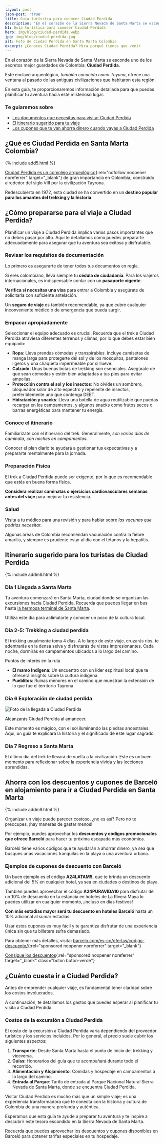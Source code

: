 ```yaml
---
layout: post
json-post: 'true'
title: Guía turística para conocer Ciudad Perdida
description: "En el corazón de la Sierra Nevada de Santa Marta se esconde uno de los secretos mejor guardados de Colombia: Ciudad Perdida ¡Tienes que venir! 🚌"
h1: Guía turística para conocer Ciudad Perdida
hero: img/blog/ciudad-perdida.webp
jpg: img/blog/ciudad-perdida.jpg
alt: Foto de Ciudad Perdida en Santa Marta Colombia
excerpt: ¿Conoces Ciudad Perdida? Mira porqué tienes que venir
---
```

En el corazón de la Sierra Nevada de Santa Marta se esconde uno de los secretos mejor guardados de Colombia: **Ciudad Perdida**.

Este enclave arqueológico, *también conocido como Teyuna*, ofrece una ventana al pasado de las antiguas civilizaciones que habitaron esta región.

En esta guía, te proporcionaremos información detallada para que puedas planificar tu aventura hacia este misterioso lugar.

### Te guiaremos sobre

- [Los documentos que necesitas para visitar Ciudad Perdida](#revisar-los-requisitos-de-documentación)
- [El itinerario sugerido para tu viaje](#itinerario-sugerido-para-los-turistas-de-ciudad-perdida)
- [Los cupones que te van ahorra dinero cuando vayas a Ciudad Perdida](#ahorra-con-los-descuentos-y-cupones-de-barceló-en-alojamiento-para-ir-a-ciudad-perdida-en-santa-marta)

## ¿Qué es Ciudad Perdida en Santa Marta Colombia?

{% include add5.html %}

[Ciudad Perdida es un complejo arqueológico](https://es.wikipedia.org/wiki/Ciudad_Perdida){:rel="nofollow noopener noreferrer" target="_blank"} de gran importancia en Colombia, construido alrededor del siglo VIII por la civilización Tayrona.

Redescubierta en 1972, esta ciudad se ha convertido en un **destino popular para los amantes del trekking y la historia**.

## ¿Cómo prepararse para el viaje a Ciudad Perdida?

Planificar un viaje a Ciudad Perdida implica varios pasos importantes que no debes pasar por alto. Aquí te detallamos cómo puedes prepararte adecuadamente para asegurar que tu aventura sea exitosa y disfrutable.

### Revisar los requisitos de documentación

Lo primero es asegurarte de tener todos tus documentos en regla.

Si eres colombiano, lleva siempre tu **cédula de ciudadanía**. Para los viajeros internacionales, es indispensable contar con un **pasaporte vigente**.

**Verifica si necesitas una visa** para entrar a Colombia y asegúrate de solicitarla con suficiente antelación.

Un **seguro de viaje** es también recomendable, ya que cubre cualquier inconveniente médico o de emergencia que pueda surgir.

### Empacar apropiadamente

Seleccionar el equipo adecuado es crucial. Recuerda que el trek a Ciudad Perdida atraviesa diferentes terrenos y climas, por lo que debes estar bien equipado:

- **Ropa**: Lleva prendas cómodas y transpirables. Incluye camisetas de manga larga para protegerte del sol y de los mosquitos, pantalones ligeros y una chaqueta impermeable por si llueve.
- **Calzado**: Unas buenas botas de trekking son esenciales. Asegúrate de que sean cómodas y estén bien adaptadas a tus pies para evitar ampollas.
- **Protección contra el sol y los insectos**: No olvides un sombrero, bloqueador solar de alto espectro y repelente de insectos, preferiblemente uno que contenga DEET.
- **Hidratación y snacks**: Lleva una botella de agua reutilizable que puedas recargar en los campamentos, y algunos snacks como frutos secos o barras energéticas para mantener tu energía.

### Conoce el itinerario

Familiarízate con el itinerario del trek. Generalmente, *son varios días de caminata, con noches en campamentos*.

Conocer el plan diario te ayudará a gestionar tus expectativas y a prepararte mentalmente para la jornada.

### Preparación Física

El trek a Ciudad Perdida puede ser exigente, por lo que es recomendable que estés en buena forma física.

**Considera realizar caminatas o ejercicios cardiovasculares semanas antes del viaje** para mejorar tu resistencia.

### Salud

Visita a tu médico para una revisión y para hablar sobre *las vacunas que podrías necesitar*.

Algunas áreas de Colombia recomiendan vacunación contra la fiebre amarilla, y siempre es prudente estar al día con el tétanos y la hepatitis.

## Itinerario sugerido para los turistas de Ciudad Perdida

{% include addm6.html %}

### Día 1 Llegada a Santa Marta

Tu aventura comenzará en Santa Marta, ciudad donde se organizan las excursiones hacia Ciudad Perdida. Recuerda que puedes llegar en bus hasta [la hermosa terminal de Santa Marta]({{'terminal-de-santa-marta'|relative_url}} "Terminal Santa Marta").

Utiliza este día para aclimatarte y conocer un poco de la cultura local.

### Día 2-5: Trekking a ciudad perdida

El trekking usualmente toma 4 días. A lo largo de este viaje, cruzarás ríos, te adentrarás en la densa selva y disfrutarás de vistas impresionantes. Cada noche, dormirás en campamentos ubicados a lo largo del camino.

Puntos de interés en la ruta

- **El mamo Indígena**: Un encuentro con un líder espiritual local que te ofrecerá insights sobre la cultura indígena.
- **Pueblitos**: Ruinas menores en el camino que muestran la extensión de lo que fue el territorio Tayrona.

### Día 6 Exploración de ciudad perdida

![Foto de la llegada a Ciudad Perdida]({{'img/blog/ciudad-perdida-santa-marta.webp'|relative_url}} "Ciudad Perdida")

Alcanzarás Ciudad Perdida al amanecer.

Este momento es mágico, con el sol iluminando las piedras ancestrales. Aquí, un guía te explicará la historia y el significado de este lugar sagrado.

### Día 7 Regreso a Santa Marta

El último día del trek te llevará de vuelta a la civilización. Este es un buen momento para reflexionar sobre la experiencia vivida y las lecciones aprendidas.

## Ahorra con los descuentos y cupones de Barceló en alojamiento para ir a Ciudad Perdida en Santa Marta

{% include addm9.html %}

Organizar un viaje puede parecer costoso, ¿no es así? Pero no te preocupes, ¡hay maneras de gastar menos!

Por ejemplo, puedes aprovechar los **descuentos y códigos promocionales que ofrece Barceló** para hacer tu próxima escapada más económica.

Barceló tiene varios códigos que te ayudarán a ahorrar dinero, ya sea que busques unas vacaciones tranquilas en la playa o una aventura urbana.

### Ejemplos de cupones de descuento con Barceló

Un buen ejemplo es el código **A24LATAM5**, que te brinda un descuento adicional del 5% en cualquier hotel, ya sea en ciudades o destinos de playa.

También puedes aprovechar el código **A24PURAVIDA10** para disfrutar de un 10% de descuento en tu estancia en hoteles de La Rivera Maya lo puedes utilizar en cualquier momento, ¡incluso en días festivos!

**Con más estadías mayor será tu descuento en hoteles Barceló** hasta un 10% adicional al sumar estadías.

Usar estos cupones es muy fácil y te garantiza disfrutar de una experiencia única sin que tu billetera sufra demasiado.

Para obtener más detalles, visita: [barcelo.com/es-co/ofertas/codigo-descuento/](https://www.barcelo.com/es-co/ofertas/codigo-descuento/){:rel="sponsored noopener noreferrer" target="_blank"}

[Consigue los descuentos](https://www.barcelo.com/es-co/ofertas/codigo-descuento/){:rel="sponsored noopener noreferrer" target="_blank" class="boton boton-verde"}

## ¿Cuánto cuesta ir a Ciudad Perdida?

Antes de emprender cualquier viaje, es fundamental tener claridad sobre los costos involucrados.

A continuación, te detallamos los gastos que puedes esperar al planificar tu visita a Ciudad Perdida.

### Costos de la excursión a Ciudad Perdida

El costo de la excursión a Ciudad Perdida varía dependiendo del proveedor turístico y los servicios incluidos. Por lo general, el precio suele cubrir los siguientes aspectos:

1. **Transporte**: Desde Santa Marta hasta el punto de inicio del trekking y viceversa.
2. **Guías**: Honorarios del guía que te acompañará durante todo el recorrido.
3. **Alimentación y Alojamiento**: Comidas y hospedaje en campamentos a lo largo del camino.
4. **Entrada al Parque**: Tarifa de entrada al Parque Nacional Natural Sierra Nevada de Santa Marta, donde se encuentra Ciudad Perdida.

Visitar Ciudad Perdida es mucho más que un simple viaje; es una experiencia transformadora que te conecta con la historia y cultura de Colombia de una manera profunda y auténtica.

Esperamos que esta guía te ayude a preparar tu aventura y te inspire a descubrir este tesoro escondido en la Sierra Nevada de Santa Marta.

Recuerda que puedes aprovechar los descuentos y cupones disponibles en Barceló para obtener tarifas especiales en tu hospedaje.
